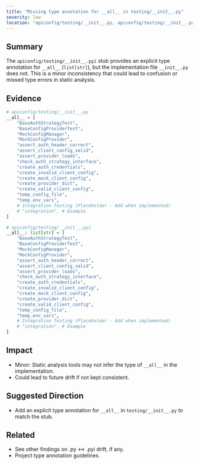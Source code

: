 ```yaml
---
title: "Missing type annotation for __all__ in testing/__init__.py"
severity: low
location: "apiconfig/testing/__init__.py, apiconfig/testing/__init__.pyi"
---
```


## Summary
The `apiconfig/testing/__init__.pyi` stub provides an explicit type annotation for `__all__` (`list[str]`), but the implementation file `__init__.py` does not. This is a minor inconsistency that could lead to confusion or missed type errors in static analysis.

## Evidence
```python
# apiconfig/testing/__init__.py
__all__ = [
    "BaseAuthStrategyTest",
    "BaseConfigProviderTest",
    "MockConfigManager",
    "MockConfigProvider",
    "assert_auth_header_correct",
    "assert_client_config_valid",
    "assert_provider_loads",
    "check_auth_strategy_interface",
    "create_auth_credentials",
    "create_invalid_client_config",
    "create_mock_client_config",
    "create_provider_dict",
    "create_valid_client_config",
    "temp_config_file",
    "temp_env_vars",
    # Integration Testing (Placeholder - Add when implemented)
    # "integration", # Example
]

# apiconfig/testing/__init__.pyi
__all__: list[str] = [
    "BaseAuthStrategyTest",
    "BaseConfigProviderTest",
    "MockConfigManager",
    "MockConfigProvider",
    "assert_auth_header_correct",
    "assert_client_config_valid",
    "assert_provider_loads",
    "check_auth_strategy_interface",
    "create_auth_credentials",
    "create_invalid_client_config",
    "create_mock_client_config",
    "create_provider_dict",
    "create_valid_client_config",
    "temp_config_file",
    "temp_env_vars",
    # Integration Testing (Placeholder - Add when implemented)
    # "integration", # Example
]
```

## Impact
- Minor: Static analysis tools may not infer the type of `__all__` in the implementation.
- Could lead to future drift if not kept consistent.

## Suggested Direction
- Add an explicit type annotation for `__all__` in `testing/__init__.py` to match the stub.

## Related
- See other findings on .py ↔ .pyi drift, if any.
- Project type annotation guidelines.